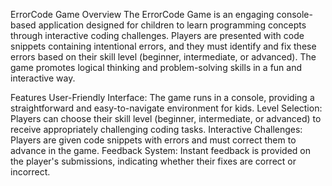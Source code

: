 ErrorCode Game
Overview
The ErrorCode Game is an engaging console-based application designed for children to learn programming concepts through interactive coding challenges. Players are presented with code snippets containing intentional errors, and they must identify and fix these errors based on their skill level (beginner, intermediate, or advanced). The game promotes logical thinking and problem-solving skills in a fun and interactive way.

Features
User-Friendly Interface: The game runs in a console, providing a straightforward and easy-to-navigate environment for kids.
Level Selection: Players can choose their skill level (beginner, intermediate, or advanced) to receive appropriately challenging coding tasks.
Interactive Challenges: Players are given code snippets with errors and must correct them to advance in the game.
Feedback System: Instant feedback is provided on the player's submissions, indicating whether their fixes are correct or incorrect.
